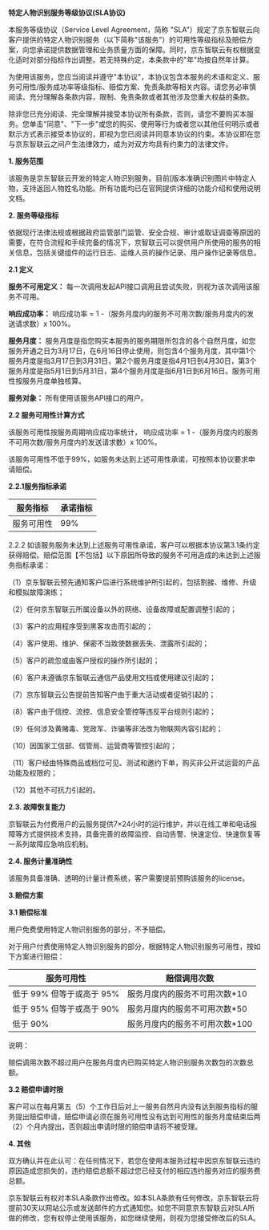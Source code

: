 **特定人物识别服务等级协议(SLA协议)**

本服务等级协议（Service Level Agreement，简称 "SLA"）规定了京东智联云向客户提供的特定人物识别服务（以下简称"该服务"）的可用性等级指标及赔偿方案，向您承诺提供数据管理和业务质量方面的保障。同时，京东智联云有权根据变化适时对部分指标作出调整。若无特殊约定，本条款中的"年"均按自然年计算。

为使用该服务，您应当阅读并遵守"本协议"，本协议包含本服务的术语和定义、服务可用性/服务成功率等级指标、赔偿方案、免责条款等相关内容。请您务必审慎阅读、充分理解各条款内容，限制、免责条款或者其他涉及您重大权益的条款。

除非您已充分阅读、完全理解并接受本协议所有条款，否则，请您不要购买本服务。您单击"同意"、"下一步"或您的购买、使用等行为或者您以其他任何明示或者默示方式表示接受本协议的，即视为您已阅读并同意本协议的约束。本协议即在您与京东智联云之间产生法律效力，成为对双方均具有约束力的法律文件。

**1. 服务范围**

该服务是京东智联云开发的特定人物识别服务。目前[版本准确识别图片中特定人物，支持返回人物姓名功能。所有功能均已在官网提供详细的功能介绍和使用说明文档。

**2. 服务等级指标**

依据现行法律法规或根据政府监管部门监管、安全合规、审计或取证调查等原因的需要，在符合流程和手续完备的情况下，京智联云可以提供用户所使用的服务的相关信息，包括关键组件的运行日志、运维人员的操作记录、用户操作记录等信息。

**2.1 定义**

**服务不可用定义：** 每一次调用发起API接口调用且尝试失败，则视为该次调用该服务不可用。

**响应成功率：** 响应成功率 = 1 -（服务月度内的服务不可用次数/服务月度内的发送请求数）x 100%。

**服务月度：** 服务月度是指您购买本服务的服务期限所包含的各个自然月度，如您服务开通之日为3月17日，在6月16日停止使用，则包含4个服务月度，其中第1个服务月度是指3月17日到3月31日，第2个服务月度是指4月1日到4月30日，第3个服务月度是指5月1日到5月31日，第4个服务月度是指6月1日到6月16日。服务可用性按服务月度单独核算。

**服务对象：** 所有使用该服务API接口的用户。

**2.2 服务可用性计算方式**

该服务可用性按服务周期响应成功率统计， 响应成功率 = 1 -（服务月度内的服务不可用次数/服务月度内的发送请求数）x 100%。

该服务可用性不低于99%，如服务未达到上述可用性承诺，可按照本协议要求申请赔偿。

**2.2.1服务指标承诺**

| **服务指标** | **承诺指标**      |
|--------------|-------------------|
| 服务可用性   | 99% |

2.2.2 如该服务服务未达到上述服务可用性承诺，客户可以根据本协议第3.1条约定获得赔偿。赔偿范围【不包括】以下原因所导致的服务不可用造成的未达到上述服务指标承诺：

（1）京东智联云预先通知客户后进行系统维护所引起的，包括割接、维修、升级和模拟故障演练；

（2）任何京东智联云所属设备以外的网络、设备故障或配置调整引起的；

（3）客户的应用程序受到黑客攻击而引起的；

（4）客户使用、维护、保密不当致使数据丢失、泄露所引起的；

（5）客户的疏忽或由客户授权的操作所引起的；

（6）客户未遵循京东智联云通信产品使用文档或使用建议引起的；

（7）京东智联云公告提前告知客户由于重大活动或者促销引起的；

（8）客户由于信控、流控、信息安全管控等违反平台规则引起的；

（9）任何涉及黄赌毒、党政军、诈骗等非法改为物联网内容引起的；

（10）因国家工信部、信管局、运营商等管控引起的；

（11）客户经由特殊商品或档位可见、测试和邀约下单，购买非公开试运营的产品功能及权限的；

（12）其他不可抗力引起的。

**2.3. 故障恢复能力**

京智联云为付费用户的云服务提供7×24小时的运行维护，并以在线工单和电话报障等方式提供技术支持，具备完善的故障监控、自动告警、快速定位、快速恢复等一系列故障应急响应机制。

**2.4. 服务计量准确性**

该服务具备准确、透明的计量计费系统，客户需要提前预购该服务的license。

**3.赔偿方案**

**3.1 赔偿标准**

用户免费使用特定人物识别服务的部分，不予赔偿。

对于用户付费使用特定人物识别服务的部分，根据特定人物识别服务可用性，按如下方案进行赔偿：

| **服务可用性**            | **赔偿调用次数**                |
|---------------------------|---------------------------------|
| 低于 99% 但等于或高于 95% | 服务月度内的服务不可用次数\*10  |
| 低于 95% 但等于或高于 90% | 服务月度内的服务不可用次数\*50  |
| 低于 90%                  | 服务月度内的服务不可用次数\*100 |

说明：

赔偿调用次数不超过用户在服务月度内已购买特定人物识别服务次数包的次数总额。

**3.2 赔偿申请时限**

客户可以在每月第五（5）个工作日后对上一服务自然月内没有达到服务指标的服务提出赔偿申请，赔偿申请必须在服务可用性没有达到可用性的服务月度结束后两（2）个月内提出，否则超出申请时限的赔偿申请将不被受理。

**4. 其他**

双方确认并在此认可：在任何情况下，若您在使用本服务过程中因京东智联云违约原因造成您损失的，违约赔偿总额不超过您已经支付的相应违约服务对应的服务费总额。

京东智联云有权对本SLA条款作出修改。如本SLA条款有任何修改，京东智联云将提前30天以网站公示或发送邮件的方式通知您。如您不同意京东智联云对SLA所做的修改，您有权停止使用该服务，如您继续使用，则视为您接受修改后的SLA。
